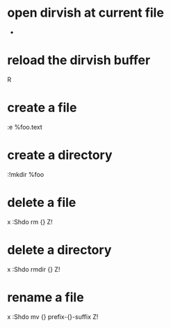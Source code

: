 # open dirvish at current file
-

# reload the dirvish buffer
R

# create a file
:e %foo.text

# create a directory
:!mkdir %foo

# delete a file
x
:Shdo rm {}
Z!

# delete a directory
x
:Shdo rmdir {}
Z!

# rename a file
x
:Shdo mv {} prefix-{}-suffix
Z!
